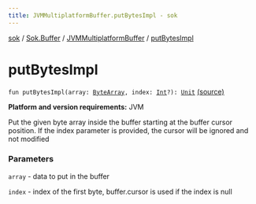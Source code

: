 ```yaml
---
title: JVMMultiplatformBuffer.putBytesImpl - sok
---
```


[sok](../../index.html) / [Sok.Buffer](../index.html) / [JVMMultiplatformBuffer](index.html) / [putBytesImpl](./put-bytes-impl.html)

# putBytesImpl

`fun putBytesImpl(array: `[`ByteArray`](https://kotlinlang.org/api/latest/jvm/stdlib/kotlin/-byte-array/index.html)`, index: `[`Int`](https://kotlinlang.org/api/latest/jvm/stdlib/kotlin/-int/index.html)`?): `[`Unit`](https://kotlinlang.org/api/latest/jvm/stdlib/kotlin/-unit/index.html) [(source)](https://github.com/SeekDaSky/Sok/tree/master/jvm/sok-jvm/src/Sok/Buffer/JVMMultiplatformBuffer.kt#L150)

**Platform and version requirements:** JVM

Put the given byte array inside the buffer starting at the buffer cursor position. If the index parameter is provided, the
cursor will be ignored and not modified

### Parameters

`array` - data to put in the buffer

`index` - index of the first byte, buffer.cursor is used if the index is null